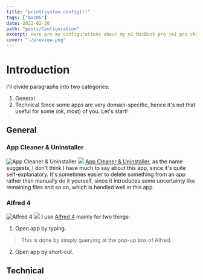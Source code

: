 ```yaml
---
title: "print(system.config())"
tags: ["macOS"]
date: 2022-02-26
path: "posts/Configuration"
excerpt: Here are my configurations about my m1 MacBook pro (m1 pro chip version). Lots of them work out of the box, but some of them need some tweaking. I consider myself a hard-core macOS user my laptop is running more than 20 small plug-in styles apps constantly, so it may be hard to debug sometimes. But be patient, it is really worth the effort!
cover: "./preview.png"
---
```


# Introduction
I'll divide paragraphs into two categories:
1. General
2. Technical
Since some apps are very domain-specific, hence it's not that useful for some (ok, most) of you. Let's start!

## General
### App Cleaner & Uninstaller
![App Cleaner & Uninstaller](./icon/app-cleaner-uninstaller-icon.svg)
<img src="./icon/app-cleaner-uninstaller-icon.svg">
[App Cleaner & Uninstaller](https://nektony.com/mac-app-cleaner), as the name suggests, I don't think I have much to say about this app, since it's quite self-explanatory. It's sometimes easier to delete something from an app rather than manually do it yourself, since it introduces some uncertainty like remaining files and so on, which is handled well in this app.

### Alfred 4
![Alfred 4](./icon/alfred-4-icon.png)
<img src="./icon/alfred-4-icon.png">
I use [Alfred 4](https://www.alfredapp.com/) mainly for two things: 

1. Open app by typing. 
> This is done by simply querying at the pop-up box of Alfred. 
2. Open app by short-cut. 



## Technical